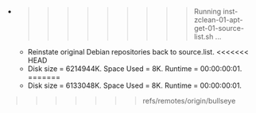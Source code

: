 * >>>>>>>>> Running inst-zclean-01-apt-get-01-source-list.sh ...
  * Reinstate original Debian repositories back to source.list.
<<<<<<< HEAD
  * Disk size = 6214944K. Space Used = 8K. Runtime = 00:00:00:01.
=======
  * Disk size = 6133048K. Space Used = 8K. Runtime = 00:00:00:01.
>>>>>>> refs/remotes/origin/bullseye

